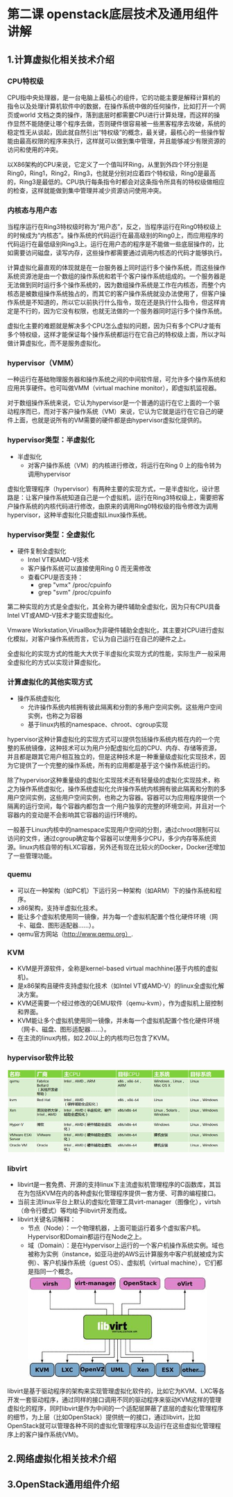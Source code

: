 # 第二课 openstack底层技术及通用组件讲解
## 1.计算虚拟化相关技术介绍
### CPU特权级
CPU指中央处理器，是一台电脑上最核心的组件，它的功能主要是解释计算机的指令以及处理计算机软件中的数据，在操作系统中做的任何操作，比如打开一个网页或world 文档之类的操作，落到底层时都需要CPU进行计算处理，而这样的操作显然不能随便让哪个程序去做，否则硬件很容易被一些黑客程序去攻破，系统的稳定性无从谈起，因此就自然引出“特权级”的概念，最关键，最核心的一些操作智能由最高权限的程序来执行，这样就可以做到集中管理，并且能够减少有限资源的访问和使用的冲突。

以X86架构的CPU来说，它定义了一个值叫环Ring，从里到外四个环分别是Ring0，Ring1，Ring2，Ring3，也就是分别对应着四个特权级，Ring0是最高的，Ring3是最低的。CPU执行每条指令时都会对这条指令所具有的特权级做相应的检查，这样就能做到集中管理并减少资源访问使用冲突。

### 内核态与用户态
当程序运行在Ring3特权级时称为“用户态”，反之，当程序运行在Ring0特权级上的时候成为“内核态”。操作系统的代码运行在最高级别的Ring0上，而应用程序的代码运行在最低级别Ring3上。运行在用户态的程序是不能做一些底层操作的，比如需要访问磁盘，读写内存，这些操作都需要通过调用内核态的代码才能够执行。

计算虚拟化最直观的体现就是在一台服务器上同时运行多个操作系统，而这些操作系统资源池是由一个数组的操作系统和若干个客户操作系统组成的。一个服务器是无法做到同时运行多个操作系统的，因为数组操作系统是工作在内核态，而整个内核态是被数组操作系统独占的，而其它的客户操作系统就没办法使用了，但客户操作系统是不知道的，所以它以前执行什么指令，现在还是执行什么指令，但这样肯定是不行的，因为它没有权限，也就无法做的一个服务器同时运行多个操作系统。

虚拟化主要的难题就是解决多个CPU怎么虚拟的问题，因为只有多个CPU才能有多个特权级，这样才能保证每个操作系统都运行在它自己的特权级上面，所以才叫做计算虚拟化，而不是服务虚拟化。

### hypervisor（VMM）
一种运行在基础物理服务器和操作系统之间的中间软件层，可允许多个操作系统和应用共享硬件。也可叫做VMM（virtual machine monitor），即虚拟机监视器。

对于数组操作系统来说，它认为hypervisor是一个普通的运行在它上面的一个驱动程序而已，而对于客户操作系统（VM）来说，它认为它就是运行在它自己的硬件上面，也就是说所有的VM需要的硬件都是由hypervisor虚拟化提供的。

### hypervisor类型：半虚拟化
* 半虚拟化
  - 对客户操作系统（VM）的内核进行修改，将运行在Ring 0 上的指令转为调用hypervisor

虚拟化管理程序（hypervisor）有两种主要的实现方式，一是半虚拟化，设计思路是：让客户操作系统知道自己是一个虚拟机，运行在Ring3特权级上，需要把客户操作系统的内核代码进行修改，由原来的调用Ring0特权级的指令修改为调用hypervisor，这种半虚拟化只能虚拟Linux操作系统。

### hypervisor类型：全虚拟化
* 硬件复制全虚拟化
  - Intel VT和AMD-V技术
  - 客户操作系统可以直接使用Ring 0 而无需修改
  - 查看CPU是否支持：
    + grep "vmx" /proc/cpuinfo
    + grep "svm" /proc/cpuinfo

第二种实现的方式是全虚拟化，其全称为硬件辅助全虚拟化，因为只有CPU具备Intel VT或AMD-V技术才能实现虚拟化。

Vmware Workstation,VirualBox为非硬件辅助全虚拟化，其主要对CPU进行虚拟化模拟，对客户操作系统而言，它认为自己运行在自己的硬件之上。

全虚拟化的实现方式的性能大大优于半虚拟化实现方式的性能，实际生产一般采用全虚拟化的方式以实现计算虚拟化。

### 计算虚拟化的其他实现方式
* 操作系统虚拟化
  - 允许操作系统内核拥有彼此隔离和分割的多用户空间实例。这些用户空间实例，也称之为容器
  - 基于linux内核的namespace、chroot、cgroup实现

hypervisor这种计算虚拟化的实现方式可以提供包括操作系统内核在内的一个完整的系统镜像，这种技术可以为用户分配虚拟化后的CPU、内存、存储等资源，并且都是跟其它用户相互独立的，但是这种技术是一种重量级虚拟化实现技术，因为它提供了一个完整的操作系统，所有的应用都是基于这个操作系统运行的。

除了hypervisor这种重量级的虚拟化实现技术还有轻量级的虚拟化实现技术，称之为操作系统虚拟化，操作系统虚拟化允许操作系统内核拥有彼此隔离和分割的多用户空间实例，这些用户空间实例，也称之为容器。容器可以为应用程序提供一个隔离的运行空间，每个容器内都包含一个用户独享的完整的环境空间，并且对一个容器内的变动是不会影响其它容器的运行环境的。

一般基于Linux内核中的namespace实现用户空间的分割，通过chroot限制可以访问的文件，通过cgroup确定每个容器可以使用多少CPU，多少内存等系统资源。linux内核自带的有LXC容器，另外还有现在比较火的Docker，Docker还增加了一些管理功能。

### quemu
* 可以在一种架构（如PC机）下运行另一种架构（如ARM）下的操作系统和程序。
* x86架构，支持半虚拟化技术。
* 能让多个虚拟机使用同一镜像，并为每一个虚拟机配置个性化硬件环境（网卡、磁盘、图形适配器……）。
* qemu官方网站（http://www.qemu.org）.

### KVM
* KVM是开源软件，全称是kernel-based virtual machhine(基于内核的虚拟机)。
* 是x86架构且硬件支持虚拟化技术（如Intel VT或AMD-V）的linux全虚拟化解决方案。
* KVM还需要一个经过修改的QEMU软件（qemu-kvm），作为虚拟机上层控制和界面。
* KVM能让多个虚拟机使用同一镜像，并未每一个虚拟机配置个性化硬件环境（网卡、磁盘、图形适配器……）。
* 在主流的linux内核，如2.20以上的内核均已包含了KVM。

### hypervisor软件比较
![](https://github.com/Erik-ly/OpenStack-Kilo/blob/master/lesson-02/imagines/hypervisor-software.jpg)

### libvirt
* libvirt是一套免费、开源的支持linux下主流虚拟机管理程序的C函数库，其旨在为包括KVM在内的各种虚拟化管理程序提供一套方便、可靠的编程接口。
* 当前主流linux平台上默认的虚拟化管理工具virt-manager（图像化），virtsh（命令行模式）等均给予libvirt开发而成。
* libvirt关键名词解释：
  - 节点（Node）：一个物理机器，上面可能运行着多个虚拟客户机。Hypervisor和Domain都运行在Node之上。
  - 域（Domain）：是在Hypervisor上运行的一个客户机操作系统实例。域也被称为实例（instance，如亚马逊的AWS云计算服务中客户机就被成为实例）、客户机操作系统（guest OS）、虚拟机（virtual machine），它们都是指同一个概念。
![](https://github.com/Erik-ly/OpenStack-Kilo/blob/master/lesson-02/imagines/libvirt.jpg)

libvirt是基于驱动程序的架构来实现管理虚拟化软件的，比如它为KVM、LXC等各开发一套驱动程序，通过同样的接口调用不同的驱动程序来驱动KVM这样的管理虚拟化的程序，同时libvirt是作为中间的一个适配层屏蔽了底层的虚拟化管理程序的细节，为上层（比如OpenStack）提供统一的接口，通过libvirt，比如OpenStack就可以管理各种不同的虚拟化管理程序以及运行在这些虚拟化管理程序上的客户操作系统(VM)。

## 2.网络虚拟化相关技术介绍



## 3.OpenStack通用组件介绍


